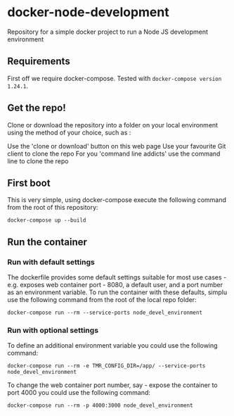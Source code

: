 # docker-node-development
Repository for a simple docker project to run a Node JS development environment

## Requirements

First off we require docker-compose. Tested with `docker-compose version 1.24.1`. 

## Get the repo!
Clone or download the repository into a folder on your local environment using the method of your choice, such as :

Use the 'clone or download' button on this web page
Use your favourite Git client to clone the repo
For you 'command line addicts' use the command line to clone the repo


## First boot 

This is very simple, using docker-compose execute the following command from the root of this repository:

`docker-compose up --build`

## Run the container

### Run with default settings
The dockerfile provides some default settings suitable for most use cases - e.g. exposes web container port - 8080, a default user, and a port number as an environment variable.  To run the container with these defaults, simplu use the following command from the root of the local repo folder:

`docker-compose run --rm --service-ports node_devel_environment`

### Run with optional settings
To define an additional environment variable you could use the following command:

`docker-compose run --rm -e TMR_CONFIG_DIR=/app/ --service-ports node_devel_environment`

To change the web container port number, say - expose the container to port 4000  you could use the following command:

`docker-compose run --rm -p 4000:3000 node_devel_environment`
